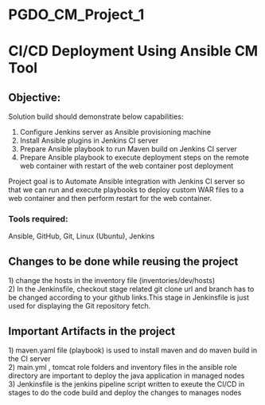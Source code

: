 # PGDO_CM_Project_1
<h1>CI/CD Deployment Using Ansible CM Tool</h1>

<h2>Objective:</h2> 

Solution build should demonstrate below capabilities:
1.	Configure Jenkins server as Ansible provisioning machine
2.	Install Ansible plugins in Jenkins CI server
3.	Prepare Ansible playbook to run Maven build on Jenkins CI server
4.	Prepare Ansible playbook to execute deployment steps on the remote web container with restart of the web container post deployment

Project goal is to Automate Ansible integration with Jenkins CI server so that we can run and execute playbooks to deploy custom WAR files to a web container and then perform restart for the web container.


<h3>Tools required:</h3> Ansible, GitHub, Git, Linux (Ubuntu), Jenkins

<h2>Changes to be done while reusing the project</h2>
1) change the hosts in the inventory file (inventories/dev/hosts) </br>
2) In the Jenkinsfile, checkout stage related git clone url and branch has to be changed according to your github links.This stage in Jenkinsfile is just used for      displaying the Git repository fetch. </br>

<h2>Important Artifacts in the project</h2>
1) maven.yaml file (playbook) is used to install maven and do maven build in the CI server </br>
2) main.yml , tomcat role folders and inventory files in the ansible role directory are important to deploy the java application in managed nodes </br>
3) Jenkinsfile is the jenkins pipeline script written to exeute the CI/CD in stages to do the code build and deploy the changes to manages nodes </br>





